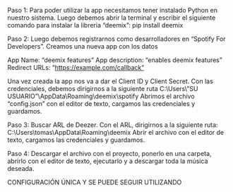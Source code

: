 Paso 1:
Para poder utilizar la app necesitamos tener instalado Python en nuestro sistema. Luego debemos abrir la terminal y escribir el siguiente comando para instalar la libreria “deemix”:
pip install deemix

Paso 2:
Luego debemos registrarnos como desarrolladores en “Spotify For Developers”. Creamos una nueva app con los datos 

App Name: “deemix features”
App description: “enables deemix features”
Redirect URLs: “https://example.com/callback”

Una vez creada la app nos va a dar el Client ID y Client Secret.
Con las credenciales, debemos dirigirnos a la siguiente ruta
C:\Users\”SU USUARIO”\AppData\Roaming\deemix\spotify
Abrimos el archivo “config.json” con el editor de texto, cargamos las credenciales y guardamos.

Paso 3:
Buscar ARL de Deezer.
Con el ARL, dirigirnos a la siguiente ruta:
C:\Users\tomas\AppData\Roaming\deemix
Abrir el archivo con el editor de texto, cargamos las credenciales y guardamos.


Paso 4:
Descargar el archivo con el proyecto, ponerlo en una carpeta, abrirlo con el editor de texto, ejecutarlo y a descargar toda la música deseada.    

CONFIGURACIÓN ÚNICA Y SE PUEDE SEGUIR UTILIZANDO 	
